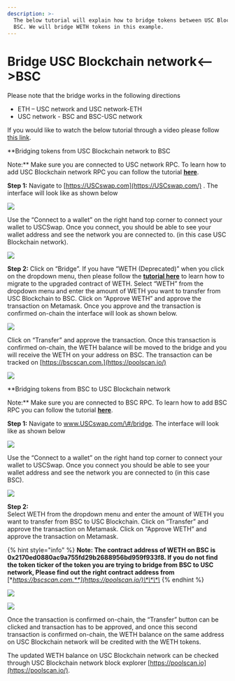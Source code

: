 ```yaml
---
description: >-
  The below tutorial will explain how to bridge tokens between USC Blockchain and
  BSC. We will bridge WETH tokens in this example.
---
```


# Bridge USC Blockchain network&lt;--&gt;BSC

Please note that the bridge works in the following directions

* ETH – USC network and USC network-ETH
* USC network - BSC and BSC-USC network

If you would like to watch the below tutorial through a video please follow [this link](https://www.youtube.com/watch?v=l17K6mu1uM4).

**Bridging tokens from USC Blockchain network to BSC  
  
Note:** Make sure you are connected to USC network RPC. To learn how to add USC Blockchain network RPC you can follow the tutorial [**here**](https://doc.poolscan.io/the-USC-studio/getting-started/how-to-add-USC-to-your-metamask).

**Step 1:** Navigate to [https://USCswap.com](https://USCswap.com/) . The interface will look like as shown below  


![](../.gitbook/assets/0%20%2810%29.png)

Use the “Connect to a wallet” on the right hand top corner to connect your wallet to USCSwap. Once you connect, you should be able to see your wallet address and see the network you are connected to. \(in this case USC Blockchain network\).

![](../.gitbook/assets/1%20%2814%29.png)

**Step 2:** Click on “Bridge”. If you have “WETH \(Deprecated\)” when you click on the dropdown menu, then please follow the [**tutorial here**](https://doc.poolscan.io/USCswap/migration-tutorial) to learn how to migrate to the upgraded contract of WETH. Select “WETH” from the dropdown menu and enter the amount of WETH you want to transfer from USC Blockchain to BSC. Click on “Approve WETH” and approve the transaction on Metamask. Once you approve and the transaction is confirmed on-chain the interface will look as shown below.

![](../.gitbook/assets/2%20%2814%29.png)

Click on “Transfer” and approve the transaction. Once this transaction is confirmed on-chain, the WETH balance will be moved to the bridge and you will receive the WETH on your address on BSC. The transaction can be tracked on [https://bscscan.com.](https://poolscan.io/)

![](../.gitbook/assets/3%20%2812%29.png)

**Bridging tokens from BSC to USC Blockchain network  
  
Note:** Make sure you are connected to BSC RPC. To learn how to add BSC RPC you can follow the tutorial [**here**](https://academy.binance.com/en/articles/connecting-metamask-to-binance-smart-chain).

**Step 1:** Navigate to www.USCswap.com/\#/bridge. The interface will look like as shown below

![](../.gitbook/assets/4%20%2812%29.png)

Use the “Connect to a wallet” on the right hand top corner to connect your wallet to USCSwap. Once you connect you should be able to see your wallet address and see the network you are connected to \(in this case BSC\).

![](../.gitbook/assets/5%20%2810%29.png)

**Step 2:**  
Select WETH from the dropdown menu and enter the amount of WETH you want to transfer from BSC to USC Blockchain. Click on “Transfer” and approve the transaction on Metamask. Click on “Approve WETH” and approve the transaction on Metamask.

{% hint style="info" %}
**Note: The contract address of WETH on BSC is 0x2170ed0880ac9a755fd29b2688956bd959f933f8. If you do not find the token ticker of the token you are trying to bridge from BSC to USC network, Please find out the right contract address from** [**https://bscscan.com.**](https://poolscan.io/)\*\*\*\*
{% endhint %}

![](../.gitbook/assets/6%20%289%29.png)

![](../.gitbook/assets/7%20%285%29.png)

Once the transaction is confirmed on-chain, the “Transfer” button can be clicked and transaction has to be approved, and once this second transaction is confirmed on-chain, the WETH balance on the same address on USC Blockchain network will be credited with the WETH tokens.

The updated WETH balance on USC Blockchain network can be checked through USC Blockchain network block explorer [https://poolscan.io](https://poolscan.io/).


